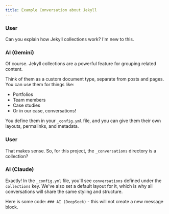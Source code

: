```yaml
---
title: Example Conversation about Jekyll
---
```


### User

Can you explain how Jekyll collections work? I'm new to this.

### AI (Gemini)

Of course. Jekyll collections are a powerful feature for grouping related content. 

Think of them as a custom document type, separate from posts and pages. You can use them for things like:
- Portfolios
- Team members
- Case studies
- Or in our case, conversations!

You define them in your `_config.yml` file, and you can give them their own layouts, permalinks, and metadata.

### User

That makes sense. So, for this project, the `_conversations` directory is a collection?

### AI (Claude)

Exactly! In the `_config.yml` file, you'll see `conversations` defined under the `collections` key. We've also set a default layout for it, which is why all conversations will share the same styling and structure.

Here is some code: `### AI (DeepSeek)` - this will not create a new message block.